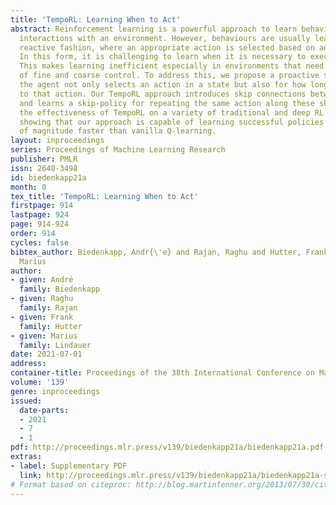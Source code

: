 ```yaml
---
title: 'TempoRL: Learning When to Act'
abstract: Reinforcement learning is a powerful approach to learn behaviour through
  interactions with an environment. However, behaviours are usually learned in a purely
  reactive fashion, where an appropriate action is selected based on an observation.
  In this form, it is challenging to learn when it is necessary to execute new decisions.
  This makes learning inefficient especially in environments that need various degrees
  of fine and coarse control. To address this, we propose a proactive setting in which
  the agent not only selects an action in a state but also for how long to commit
  to that action. Our TempoRL approach introduces skip connections between states
  and learns a skip-policy for repeating the same action along these skips. We demonstrate
  the effectiveness of TempoRL on a variety of traditional and deep RL environments,
  showing that our approach is capable of learning successful policies up to an order
  of magnitude faster than vanilla Q-learning.
layout: inproceedings
series: Proceedings of Machine Learning Research
publisher: PMLR
issn: 2640-3498
id: biedenkapp21a
month: 0
tex_title: 'TempoRL: Learning When to Act'
firstpage: 914
lastpage: 924
page: 914-924
order: 914
cycles: false
bibtex_author: Biedenkapp, Andr{\'e} and Rajan, Raghu and Hutter, Frank and Lindauer,
  Marius
author:
- given: André
  family: Biedenkapp
- given: Raghu
  family: Rajan
- given: Frank
  family: Hutter
- given: Marius
  family: Lindauer
date: 2021-07-01
address:
container-title: Proceedings of the 38th International Conference on Machine Learning
volume: '139'
genre: inproceedings
issued:
  date-parts:
  - 2021
  - 7
  - 1
pdf: http://proceedings.mlr.press/v139/biedenkapp21a/biedenkapp21a.pdf
extras:
- label: Supplementary PDF
  link: http://proceedings.mlr.press/v139/biedenkapp21a/biedenkapp21a-supp.pdf
# Format based on citeproc: http://blog.martinfenner.org/2013/07/30/citeproc-yaml-for-bibliographies/
---
```

